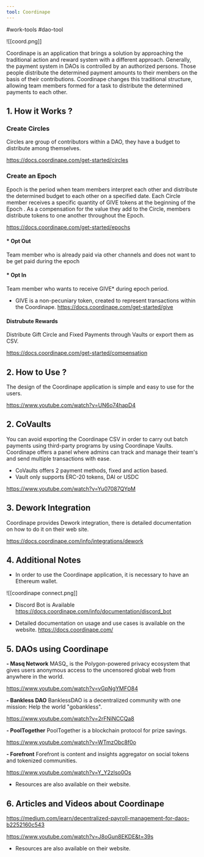 ```yaml
---
tool: Coordinape
---
```

#work-tools #dao-tool


![[coord.png]]


Coordinape is an application that brings a solution by approaching the traditional action and reward system with a different approach. Generally, the payment system in DAOs is controlled by an authorized persons. Those people distribute the determined payment amounts to their members on the basis of their contributions.  Coordinape changes this traditional structure, allowing team members formed for a task to distribute the determined payments to each other.


## 1. How it Works ?

### Create Circles
Circles are group of contributors within a DAO, they have a budget to distribute among themselves.

https://docs.coordinape.com/get-started/circles

### Create an Epoch
Epoch is the period when team members interpret each other and distribute the determined budget to each other on a specified date.
Each Circle member receives a specific quantity of GIVE tokens at the beginning of the Epoch . As a compensation for the value they add to the Circle, members distribute tokens to one another throughout the Epoch.

https://docs.coordinape.com/get-started/epochs

#### * Opt Out
Team member who is already paid via other channels and does not want to be get paid during the epoch

#### * Opt In
Team member who wants to receive GIVE* during epoch period.

*  GIVE is a non-pecuniary token, created to represent transactions within the Coordinape.
https://docs.coordinape.com/get-started/give

#### Distrubute Rewards

Distribute Gift Circle and Fixed Payments through Vaults or export them as CSV.

https://docs.coordinape.com/get-started/compensation


## 2. How to Use ?

The design of the Coordinape application is simple and easy to use for the users.

https://www.youtube.com/watch?v=UN6o74hapD4

## 2. CoVaults

You can avoid exporting the Coordinape CSV in order to carry out batch payments using third-party programs by using Coordinape Vaults. Coordinape offers  a panel where admins can track and manage their team's and send multiple transactions with ease.

- CoVaults offers 2 payment methods, fixed and action based.
- Vault only supports ERC-20 tokens, DAI or USDC


https://www.youtube.com/watch?v=Yu07087QYpM



## 3. Dework Integration

Coordinape provides Dework integration, there is detailed documentation on how to do it on their web site.

https://docs.coordinape.com/info/integrations/dework



## 4. Additional Notes


- In order to use the Coordinape application, it is necessary to have an Ethereum wallet.

![[coordinape connect.png]]


- Discord Bot is Available
https://docs.coordinape.com/info/documentation/discord_bot



- Detailed documentation on usage and use cases is available on the website.
https://docs.coordinape.com/



## 5. DAOs using Coordinape


**- Masq Network**
MASQ_ is the Polygon-powered privacy ecosystem that gives users anonymous access to the uncensored global web from anywhere in the world.

https://www.youtube.com/watch?v=vGpNgYMFO84

**- Bankless DAO**
BanklessDAO is a decentralized community with one mission: Help the world "gobankless".

https://www.youtube.com/watch?v=2rFNiNCCQa8

**- PoolTogether**
PoolTogether is a blockchain protocol for prize savings.

https://www.youtube.com/watch?v=WTmzObc8f0o

**- Forefront**
Forefront is content and insights aggregator on social tokens and tokenized communities.

https://www.youtube.com/watch?v=Y_Y2zlso0Os

- Resources are also available on their website.



## 6. Articles and Videos about Coordinape

https://medium.com/iearn/decentralized-payroll-management-for-daos-b2252160c543

https://www.youtube.com/watch?v=J8oGun8EKDE&t=39s

* Resources are also available on their website.































